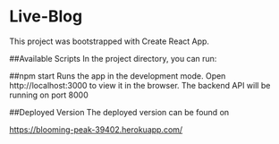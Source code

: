 # Live-Blog
This project was bootstrapped with Create React App.

##Available Scripts
In the project directory, you can run:

##npm start
Runs the app in the development mode.
Open http://localhost:3000 to view it in the browser.
The backend API will be running on port 8000

##Deployed Version
The deployed version can be found on

https://blooming-peak-39402.herokuapp.com/
